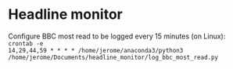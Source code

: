 # Headline monitor


Configure BBC most read to be logged every 15 minutes (on Linux):  
`crontab -e`  
`14,29,44,59 * * * * /home/jerome/anaconda3/python3 /home/jerome/Documents/headline_monitor/log_bbc_most_read.py`
